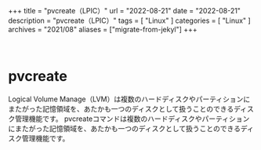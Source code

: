 +++
title = "pvcreate（LPIC）"
url = "2022-08-21"
date = "2022-08-21"
description = "pvcreate（LPIC）"
tags = [
  "Linux"
]
categories = [
  "Linux"
]
archives = "2021/08"
aliases = ["migrate-from-jekyl"]
+++

<br>

# pvcreate

Logical Volume Manage（LVM）は複数のハードディスクやパーティションにまたがった記憶領域を、あたかも一つのディスクとして扱うことのできるディスク管理機能です。
pvcreateコマンドは複数のハードディスクやパーティションにまたがった記憶領域を、あたかも一つのディスクとして扱うことのできるディスク管理機能です。


